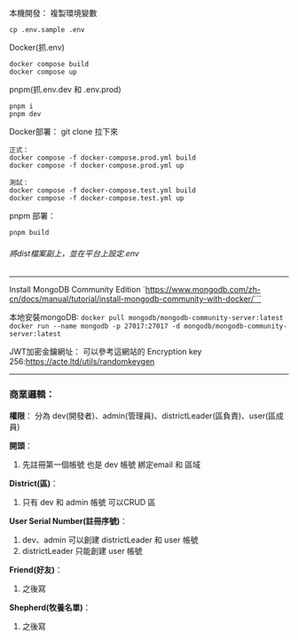 本機開發：
複製環境變數
```
cp .env.sample .env
```
Docker(抓.env)
```
docker compose build
docker compose up
```
pnpm(抓.env.dev 和 .env.prod)
```
pnpm i
pnpm dev
```

Docker部署：
git clone 拉下來
```
正式：
docker compose -f docker-compose.prod.yml build
docker compose -f docker-compose.prod.yml up

測試：
docker compose -f docker-compose.test.yml build
docker compose -f docker-compose.test.yml up
```
pnpm 部署：
```
pnpm build
```
###### 將dist檔案副上，並在平台上設定.env
------------

Install MongoDB Community Edition
`https://www.mongodb.com/zh-cn/docs/manual/tutorial/install-mongodb-community-with-docker/```

本地安裝mongoDB:
`docker pull mongodb/mongodb-community-server:latest`
`docker run --name mongodb -p 27017:27017 -d mongodb/mongodb-community-server:latest`

JWT加密金鑰網址：
可以參考這網站的 Encryption key 256:https://acte.ltd/utils/randomkeygen

------------

### 商業邏輯：
**權限**：
分為 dev(開發者)、admin(管理員)、districtLeader(區負責)、user(區成員)

**開頭**：
1. 先註冊第一個帳號 也是 dev 帳號 綁定email 和 區域

**District(區)**：
1. 只有 dev 和 admin 帳號 可以CRUD 區

**User Serial Number(註冊序號)**：
1. dev、admin 可以創建 districtLeader 和 user 帳號
2. districtLeader 只能創建 user 帳號

**Friend(好友)**：
1. 之後寫

**Shepherd(牧養名單)**：
1. 之後寫